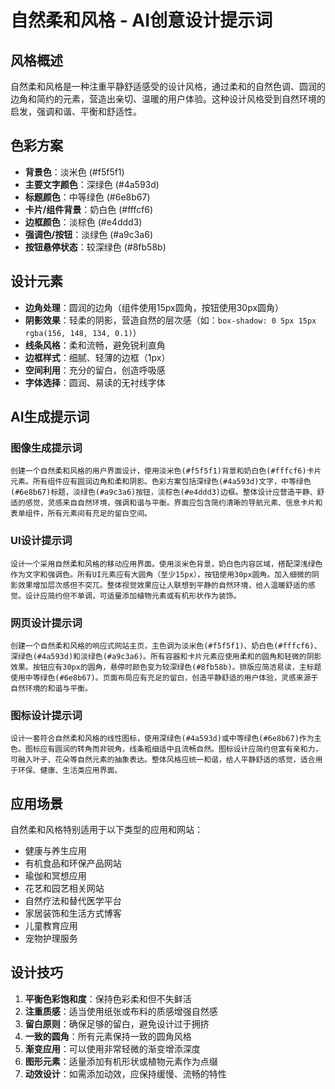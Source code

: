 <h1>自然柔和风格 - AI创意设计提示词</h1>
<h2>风格概述</h2>
<p>自然柔和风格是一种注重平静舒适感受的设计风格，通过柔和的自然色调、圆润的边角和简约的元素，营造出亲切、温暖的用户体验。这种设计风格受到自然环境的启发，强调和谐、平衡和舒适性。</p>
<h2>色彩方案</h2>
<ul>
<li><strong>背景色</strong>：淡米色 (#f5f5f1)</li>
<li><strong>主要文字颜色</strong>：深绿色 (#4a593d)</li>
<li><strong>标题颜色</strong>：中等绿色 (#6e8b67)</li>
<li><strong>卡片/组件背景</strong>：奶白色 (#fffcf6)</li>
<li><strong>边框颜色</strong>：淡棕色 (#e4ddd3)</li>
<li><strong>强调色/按钮</strong>：淡绿色 (#a9c3a6)</li>
<li><strong>按钮悬停状态</strong>：较深绿色 (#8fb58b)</li>
</ul>
<h2>设计元素</h2>
<ul>
<li><strong>边角处理</strong>：圆润的边角（组件使用15px圆角，按钮使用30px圆角）</li>
<li><strong>阴影效果</strong>：轻柔的阴影，营造自然的层次感（如：<code>box-shadow: 0 5px 15px rgba(156, 148, 134, 0.1)</code>）</li>
<li><strong>线条风格</strong>：柔和流畅，避免锐利直角</li>
<li><strong>边框样式</strong>：细腻、轻薄的边框（1px）</li>
<li><strong>空间利用</strong>：充分的留白，创造呼吸感</li>
<li><strong>字体选择</strong>：圆润、易读的无衬线字体</li>
</ul>
<h2>AI生成提示词</h2>
<h3>图像生成提示词</h3>
<pre><code>创建一个自然柔和风格的用户界面设计，使用淡米色(#f5f5f1)背景和奶白色(#fffcf6)卡片元素。所有组件应有圆润边角和柔和阴影。色彩方案包括深绿色(#4a593d)文字，中等绿色(#6e8b67)标题，淡绿色(#a9c3a6)按钮，淡棕色(#e4ddd3)边框。整体设计应营造平静、舒适的感觉，灵感来自自然环境，强调和谐与平衡。界面应包含简约清晰的导航元素、信息卡片和表单组件，所有元素间有充足的留白空间。
</code></pre>
<h3>UI设计提示词</h3>
<pre><code>设计一个采用自然柔和风格的移动应用界面。使用淡米色背景，奶白色内容区域，搭配深浅绿色作为文字和强调色。所有UI元素应有大圆角（至少15px），按钮使用30px圆角。加入细微的阴影效果增加层次感但不突兀。整体视觉效果应让人联想到平静的自然环境，给人温暖舒适的感觉。设计应简约但不单调，可适量添加植物元素或有机形状作为装饰。
</code></pre>
<h3>网页设计提示词</h3>
<pre><code>创建一个自然柔和风格的响应式网站主页，主色调为淡米色(#f5f5f1)、奶白色(#fffcf6)、深绿色(#4a593d)和淡绿色(#a9c3a6)。所有容器和卡片元素应使用柔和的圆角和轻微的阴影效果。按钮应有30px的圆角，悬停时颜色变为较深绿色(#8fb58b)。排版应简洁易读，主标题使用中等绿色(#6e8b67)。页面布局应有充足的留白，创造平静舒适的用户体验，灵感来源于自然环境的和谐与平衡。
</code></pre>
<h3>图标设计提示词</h3>
<pre><code>设计一套符合自然柔和风格的线性图标，使用深绿色(#4a593d)或中等绿色(#6e8b67)作为主色。图标应有圆润的转角而非锐角，线条粗细适中且流畅自然。图标设计应简约但富有亲和力，可融入叶子、花朵等自然元素的抽象表达。整体风格应统一和谐，给人平静舒适的感觉，适合用于环保、健康、生活类应用界面。
</code></pre>
<h2>应用场景</h2>
<p>自然柔和风格特别适用于以下类型的应用和网站：</p>
<ul>
<li>健康与养生应用</li>
<li>有机食品和环保产品网站</li>
<li>瑜伽和冥想应用</li>
<li>花艺和园艺相关网站</li>
<li>自然疗法和替代医学平台</li>
<li>家居装饰和生活方式博客</li>
<li>儿童教育应用</li>
<li>宠物护理服务</li>
</ul>
<h2>设计技巧</h2>
<ol>
<li><strong>平衡色彩饱和度</strong>：保持色彩柔和但不失鲜活</li>
<li><strong>注重质感</strong>：适当使用纸张或布料的质感增强自然感</li>
<li><strong>留白原则</strong>：确保足够的留白，避免设计过于拥挤</li>
<li><strong>一致的圆角</strong>：所有元素保持一致的圆角风格</li>
<li><strong>渐变应用</strong>：可以使用非常轻微的渐变增添深度</li>
<li><strong>图形元素</strong>：适量添加有机形状或植物元素作为点缀</li>
<li><strong>动效设计</strong>：如需添加动效，应保持缓慢、流畅的特性</li>
</ol>
